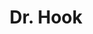 ---
title: "Dr. Hook"
summary: "Formed 1968 in New Jersey as , disbanded in 1985. Their name was shortened in 1975 to Dr. Hook."
image: "dr-hook.jpg"
apple_music_artist_url: "https://music.apple.com/gb/artist/dr-hook/489758"
---